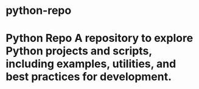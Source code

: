 # python-repo
# Python Repo  A repository to explore Python projects and scripts, including examples, utilities, and best practices for development.
